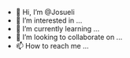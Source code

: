 - 👋 Hi, I’m @Josueli
- 👀 I’m interested in ...
- 🌱 I’m currently learning ...
- 💞️ I’m looking to collaborate on ...
- 📫 How to reach me ...

<!---
Josueli/Josueli is a ✨ special ✨ repository because its `README.md` (this file) appears on your GitHub profile.
You can click the Preview link to take a look at your changes.
--->

